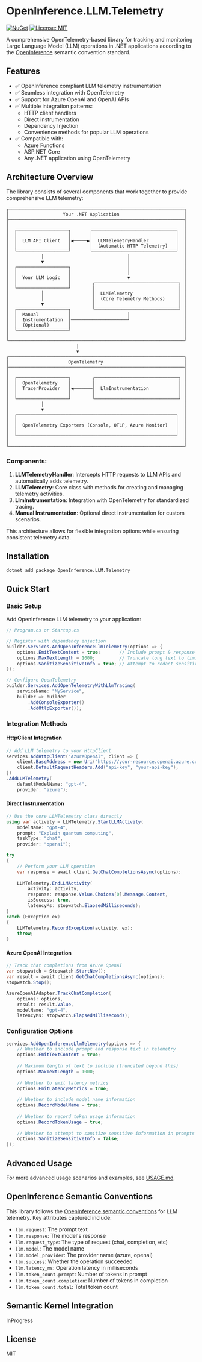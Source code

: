 # OpenInference.LLM.Telemetry

[![NuGet](https://img.shields.io/nuget/v/OpenInference.LLM.Telemetry.svg)](https://www.nuget.org/packages/OpenInference.LLM.Telemetry/)
[![License: MIT](https://img.shields.io/badge/License-MIT-yellow.svg)](https://opensource.org/licenses/MIT)

A comprehensive OpenTelemetry-based library for tracking and monitoring Large Language Model (LLM) operations in .NET applications according to the [OpenInference](https://github.com/Arize-ai/openinference) semantic convention standard.

## Features

- ✅ OpenInference compliant LLM telemetry instrumentation
- ✅ Seamless integration with OpenTelemetry
- ✅ Support for Azure OpenAI and OpenAI APIs
- ✅ Multiple integration patterns:
  - HTTP client handlers
  - Direct instrumentation
  - Dependency Injection
  - Convenience methods for popular LLM operations
- ✅ Compatible with:
  - Azure Functions
  - ASP.NET Core
  - Any .NET application using OpenTelemetry

## Architecture Overview

The library consists of several components that work together to provide comprehensive LLM telemetry:

```
┌─────────────────────────────────────────────────────────────────┐
│                    Your .NET Application                        │
├─────────────────────────────────────────────────────────────────┤
│                                                                 │
│  ┌───────────────────┐       ┌───────────────────────────────┐  │
│  │                   │       │                               │  │
│  │  LLM API Client   │◀─────▶│  LLMTelemetryHandler          │  │
│  │                   │       │  (Automatic HTTP Telemetry)   │  │
│  └───────────────────┘       └───────────────────────────────┘  │
│            │                               │                    │
│            ▼                               │                    │
│  ┌───────────────────┐                     │                    │
│  │                   │                     │                    │
│  │  Your LLM Logic   │                     ▼                    │
│  │                   │        ┌───────────────────────────────┐ │
│  └───────────────────┘        │                               │ │
│            │                  │  LLMTelemetry                 │ │
│            │                  │  (Core Telemetry Methods)     │ │
│            ▼                  │                               │ │
│  ┌───────────────────┐        └───────────────────────────────┘ │
│  │  Manual           │                     │                    │
│  │  Instrumentation  │─────────────────────┘                    │
│  │  (Optional)       │                                          │
│  └───────────────────┘                                          │
│                                                                 │
└─────────────────────────────────────────────────────────────────┘
                          │
                          ▼
┌─────────────────────────────────────────────────────────────────┐
│                      OpenTelemetry                              │
├─────────────────────────────────────────────────────────────────┤
│                                                                 │
│  ┌───────────────────┐        ┌───────────────────────────────┐ │
│  │  OpenTelemetry    │        │                               │ │
│  │  TracerProvider   │◀───────│  LlmInstrumentation           │ │
│  │                   │        │                               │ │
│  └───────────────────┘        └───────────────────────────────┘ │
│            │                                                    │
│            ▼                                                    │
│  ┌───────────────────────────────────────────────────────────┐  │
│  │                                                           │  │
│  │  OpenTelemetry Exporters (Console, OTLP, Azure Monitor)   │  │
│  │                                                           │  │
│  └───────────────────────────────────────────────────────────┘  │
│                                                                 │
└─────────────────────────────────────────────────────────────────┘
```

### Components:

1. **LLMTelemetryHandler**: Intercepts HTTP requests to LLM APIs and automatically adds telemetry.
2. **LLMTelemetry**: Core class with methods for creating and managing telemetry activities.
3. **LlmInstrumentation**: Integration with OpenTelemetry for standardized tracing.
4. **Manual Instrumentation**: Optional direct instrumentation for custom scenarios.

This architecture allows for flexible integration options while ensuring consistent telemetry data.

## Installation

```bash
dotnet add package OpenInference.LLM.Telemetry
```

## Quick Start

### Basic Setup

Add OpenInference LLM telemetry to your application:

```csharp
// Program.cs or Startup.cs

// Register with dependency injection
builder.Services.AddOpenInferenceLlmTelemetry(options => {
    options.EmitTextContent = true;       // Include prompt & response text
    options.MaxTextLength = 1000;         // Truncate long text to limit storage
    options.SanitizeSensitiveInfo = true; // Attempt to redact sensitive info
});

// Configure OpenTelemetry
builder.Services.AddOpenTelemetryWithLlmTracing(
    serviceName: "MyService",
    builder => builder
        .AddConsoleExporter()
        .AddOtlpExporter());
```

### Integration Methods

#### HttpClient Integration

```csharp
// Add LLM telemetry to your HttpClient
services.AddHttpClient("AzureOpenAI", client => {
    client.BaseAddress = new Uri("https://your-resource.openai.azure.com/");
    client.DefaultRequestHeaders.Add("api-key", "your-api-key");
})
.AddLLMTelemetry(
    defaultModelName: "gpt-4", 
    provider: "azure");
```

#### Direct Instrumentation

```csharp
// Use the core LLMTelemetry class directly
using var activity = LLMTelemetry.StartLLMActivity(
    modelName: "gpt-4",
    prompt: "Explain quantum computing",
    taskType: "chat",
    provider: "openai");

try
{
    // Perform your LLM operation
    var response = await client.GetChatCompletionsAsync(options);
    
    LLMTelemetry.EndLLMActivity(
        activity: activity,
        response: response.Value.Choices[0].Message.Content,
        isSuccess: true,
        latencyMs: stopwatch.ElapsedMilliseconds);
}
catch (Exception ex)
{
    LLMTelemetry.RecordException(activity, ex);
    throw;
}
```

#### Azure OpenAI Integration

```csharp
// Track chat completions from Azure OpenAI
var stopwatch = Stopwatch.StartNew();
var result = await client.GetChatCompletionsAsync(options);
stopwatch.Stop();

AzureOpenAIAdapter.TrackChatCompletion(
    options: options,
    result: result.Value,
    modelName: "gpt-4",
    latencyMs: stopwatch.ElapsedMilliseconds);
```

### Configuration Options

```csharp
services.AddOpenInferenceLlmTelemetry(options => {
    // Whether to include prompt and response text in telemetry
    options.EmitTextContent = true;
    
    // Maximum length of text to include (truncated beyond this)
    options.MaxTextLength = 1000;
    
    // Whether to emit latency metrics 
    options.EmitLatencyMetrics = true;
    
    // Whether to include model name information
    options.RecordModelName = true;
    
    // Whether to record token usage information
    options.RecordTokenUsage = true;
    
    // Whether to attempt to sanitize sensitive information in prompts
    options.SanitizeSensitiveInfo = false;
});
```

## Advanced Usage

For more advanced usage scenarios and examples, see [USAGE.md](USAGE.md).

## OpenInference Semantic Conventions

This library follows the [OpenInference semantic conventions](https://openinference.io/) for LLM telemetry. Key attributes captured include:

- `llm.request`: The prompt text
- `llm.response`: The model's response
- `llm.request_type`: The type of request (chat, completion, etc)
- `llm.model`: The model name
- `llm.model_provider`: The provider name (azure, openai)
- `llm.success`: Whether the operation succeeded
- `llm.latency_ms`: Operation latency in milliseconds
- `llm.token_count.prompt`: Number of tokens in prompt
- `llm.token_count.completion`: Number of tokens in completion
- `llm.token_count.total`: Total token count

## Semantic Kernel Integration
InProgress


## License

MIT